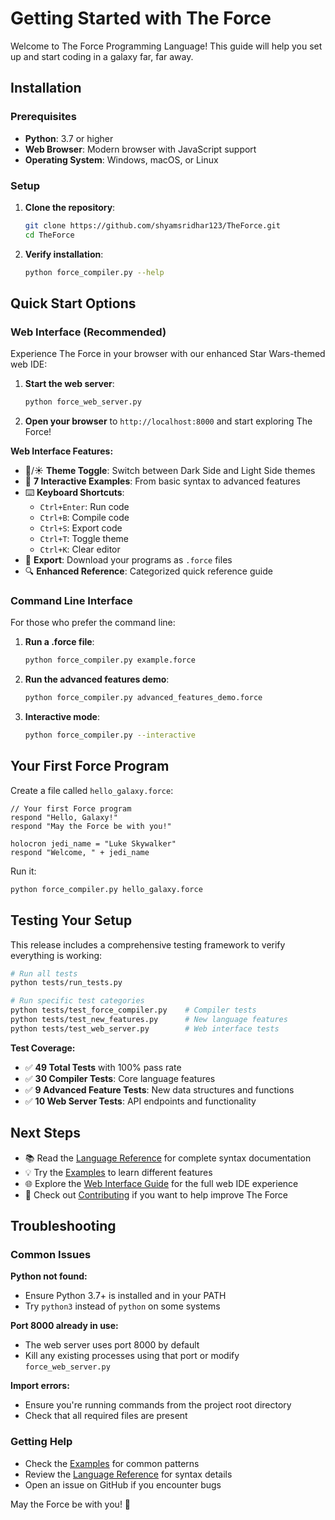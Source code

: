 # Getting Started with The Force

Welcome to The Force Programming Language! This guide will help you set up and start coding in a galaxy far, far away.

## Installation

### Prerequisites

- **Python**: 3.7 or higher
- **Web Browser**: Modern browser with JavaScript support
- **Operating System**: Windows, macOS, or Linux

### Setup

1. **Clone the repository**:
   ```bash
   git clone https://github.com/shyamsridhar123/TheForce.git
   cd TheForce
   ```

2. **Verify installation**:
   ```bash
   python force_compiler.py --help
   ```

## Quick Start Options

### Web Interface (Recommended)

Experience The Force in your browser with our enhanced Star Wars-themed web IDE:

1. **Start the web server**:
   ```bash
   python force_web_server.py
   ```

2. **Open your browser** to `http://localhost:8000` and start exploring The Force!

**Web Interface Features:**
- 🌙/☀️ **Theme Toggle**: Switch between Dark Side and Light Side themes
- 📝 **7 Interactive Examples**: From basic syntax to advanced features
- ⌨️ **Keyboard Shortcuts**: 
  - `Ctrl+Enter`: Run code
  - `Ctrl+B`: Compile code
  - `Ctrl+S`: Export code
  - `Ctrl+T`: Toggle theme
  - `Ctrl+K`: Clear editor
- 💾 **Export**: Download your programs as `.force` files
- 🔍 **Enhanced Reference**: Categorized quick reference guide

### Command Line Interface

For those who prefer the command line:

1. **Run a .force file**:
   ```bash
   python force_compiler.py example.force
   ```
   
2. **Run the advanced features demo**:
   ```bash
   python force_compiler.py advanced_features_demo.force
   ```

3. **Interactive mode**:
   ```bash
   python force_compiler.py --interactive
   ```

## Your First Force Program

Create a file called `hello_galaxy.force`:

```force
// Your first Force program
respond "Hello, Galaxy!"
respond "May the Force be with you!"

holocron jedi_name = "Luke Skywalker"
respond "Welcome, " + jedi_name
```

Run it:
```bash
python force_compiler.py hello_galaxy.force
```

## Testing Your Setup

This release includes a comprehensive testing framework to verify everything is working:

```bash
# Run all tests
python tests/run_tests.py

# Run specific test categories
python tests/test_force_compiler.py    # Compiler tests
python tests/test_new_features.py      # New language features
python tests/test_web_server.py        # Web interface tests
```

**Test Coverage:**
- ✅ **49 Total Tests** with 100% pass rate
- ✅ **30 Compiler Tests**: Core language features
- ✅ **9 Advanced Feature Tests**: New data structures and functions  
- ✅ **10 Web Server Tests**: API endpoints and functionality

## Next Steps

- 📚 Read the [Language Reference](language-reference.md) for complete syntax documentation
- 💡 Try the [Examples](examples.md) to learn different features
- 🌐 Explore the [Web Interface Guide](web-interface.md) for the full web IDE experience
- 🤝 Check out [Contributing](contributing.md) if you want to help improve The Force

## Troubleshooting

### Common Issues

**Python not found:**
- Ensure Python 3.7+ is installed and in your PATH
- Try `python3` instead of `python` on some systems

**Port 8000 already in use:**
- The web server uses port 8000 by default
- Kill any existing processes using that port or modify `force_web_server.py`

**Import errors:**
- Ensure you're running commands from the project root directory
- Check that all required files are present

### Getting Help

- Check the [Examples](examples.md) for common patterns
- Review the [Language Reference](language-reference.md) for syntax details
- Open an issue on GitHub if you encounter bugs

May the Force be with you! 🌟